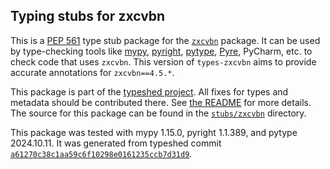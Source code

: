 ## Typing stubs for zxcvbn

This is a [PEP 561](https://peps.python.org/pep-0561/)
type stub package for the [`zxcvbn`](https://github.com/dwolfhub/zxcvbn-python) package.
It can be used by type-checking tools like
[mypy](https://github.com/python/mypy/),
[pyright](https://github.com/microsoft/pyright),
[pytype](https://github.com/google/pytype/),
[Pyre](https://pyre-check.org/),
PyCharm, etc. to check code that uses `zxcvbn`. This version of
`types-zxcvbn` aims to provide accurate annotations for
`zxcvbn==4.5.*`.

This package is part of the [typeshed project](https://github.com/python/typeshed).
All fixes for types and metadata should be contributed there.
See [the README](https://github.com/python/typeshed/blob/main/README.md)
for more details. The source for this package can be found in the
[`stubs/zxcvbn`](https://github.com/python/typeshed/tree/main/stubs/zxcvbn)
directory.

This package was tested with
mypy 1.15.0,
pyright 1.1.389,
and pytype 2024.10.11.
It was generated from typeshed commit
[`a61270c38c1aa59c6f10298e0161235ccb7d31d9`](https://github.com/python/typeshed/commit/a61270c38c1aa59c6f10298e0161235ccb7d31d9).